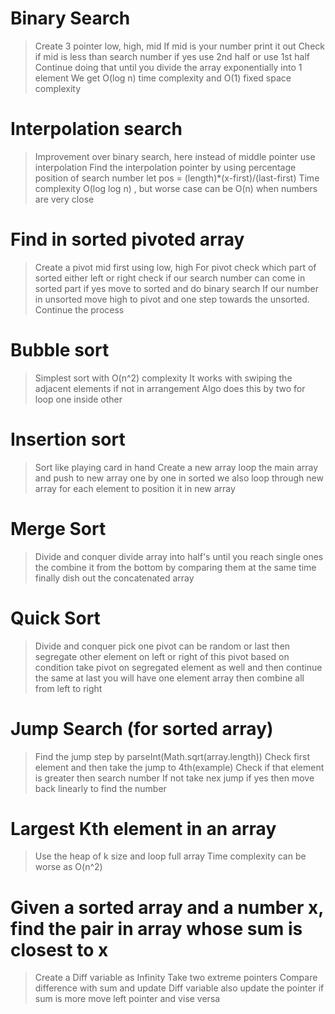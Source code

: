 # Binary Search
> Create 3 pointer low, high, mid
> If mid is your number print it out
> Check if mid is less than search number if yes use 2nd half or use 1st half
> Continue doing that until you divide the array exponentially into 1 element
> We get O(log n) time complexity and O(1) fixed space complexity

# Interpolation search
> Improvement over binary search, here instead of middle pointer use interpolation
> Find the interpolation pointer by using percentage position of search number
> let pos = (length)*(x-first)/(last-first)
> Time complexity O(log log n) , but worse case can be O(n) when numbers are very close

# Find in sorted pivoted array
> Create a pivot mid first using low, high
> For pivot check which part of sorted either left or right
> check if our search number can come in sorted part if yes move to sorted and do binary search
> If our number in unsorted move high to pivot and one step towards the unsorted.
> Continue the process

# Bubble sort
> Simplest sort with O(n^2) complexity
> It works with swiping the adjacent elements if not in arrangement
> Algo does this by two for loop one inside other

# Insertion sort
> Sort like playing card in hand
> Create a new array
> loop the main array and push to new array one by one in sorted
> we also loop through new array for each element to position it in new array

# Merge Sort
> Divide and conquer
> divide array into half's until you reach single ones
> the combine it from the bottom by comparing them at the same time
> finally dish out the concatenated array

# Quick Sort
> Divide and conquer
> pick one pivot can be random or last
> then segregate other element on left or right of this pivot based on condition
> take pivot on segregated element as well and then continue the same
> at last you will have one element array then combine all from left to right

# Jump Search (for sorted array)
> Find the jump step by parseInt(Math.sqrt(array.length))
> Check first element and then take the jump to 4th(example)
> Check if that element is greater then search number
> If not take nex jump if yes then move back linearly to find the number

# Largest Kth element in an array
> Use the heap of k size and loop full array
> Time complexity can be worse as O(n^2)

# Given a sorted array and a number x, find the pair in array whose sum is closest to x
> Create a Diff variable as Infinity
> Take two extreme pointers
> Compare difference with sum and update Diff variable
> also update the pointer if sum is more move left pointer and vise versa